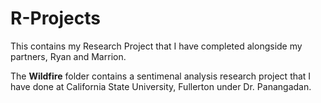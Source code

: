 # R-Projects

This contains my Research Project that I have completed alongside my partners, Ryan and Marrion.

The ****Wildfire**** folder contains a sentimenal analysis research project that I have done at California State University, Fullerton
under Dr. Panangadan.
